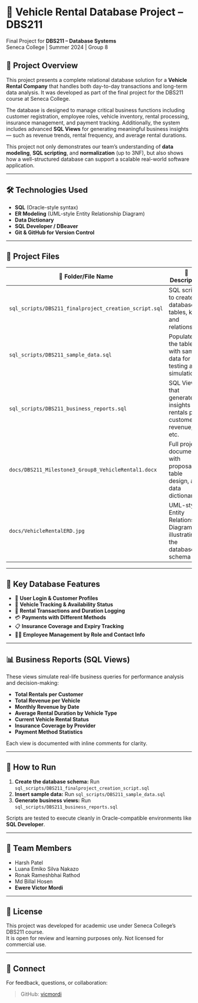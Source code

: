 # 🚗 Vehicle Rental Database Project – DBS211

Final Project for **DBS211 – Database Systems**  
Seneca College | Summer 2024 | Group 8

## 📘 Project Overview

This project presents a complete relational database solution for a **Vehicle Rental Company** that handles both day-to-day transactions and long-term data analysis. It was developed as part of the final project for the DBS211 course at Seneca College.

The database is designed to manage critical business functions including customer registration, employee roles, vehicle inventory, rental processing, insurance management, and payment tracking. Additionally, the system includes advanced **SQL Views** for generating meaningful business insights — such as revenue trends, rental frequency, and average rental durations.

This project not only demonstrates our team’s understanding of **data modeling**, **SQL scripting**, and **normalization** (up to 3NF), but also shows how a well-structured database can support a scalable real-world software application.

---

## 🛠️ Technologies Used

- **SQL** (Oracle-style syntax)
- **ER Modeling** (UML-style Entity Relationship Diagram)
- **Data Dictionary**
- **SQL Developer / DBeaver**
- **Git & GitHub for Version Control**

---
## 📂 Project Files

| 📁 Folder/File Name                                      | 📄 Description                                                                 |
|----------------------------------------------------------|--------------------------------------------------------------------------------|
| `sql_scripts/DBS211_finalproject_creation_script.sql`    | SQL script to create all database tables, keys, and relationships              |
| `sql_scripts/DBS211_sample_data.sql`                     | Populates the tables with sample data for testing and simulation               |
| `sql_scripts/DBS211_business_reports.sql`                | SQL Views that generate insights like rentals per customer, revenue, etc.      |
| `docs/DBS211_Milestone3_Group8_VehicleRental1.docx`      | Full project document with proposal, table design, and data dictionary         |
| `docs/VehicleRentalERD.jpg`                              | UML-style Entity Relationship Diagram illustrating the database schema         |

---

## 🧱 Key Database Features

- 🔐 **User Login & Customer Profiles**
- 🚗 **Vehicle Tracking & Availability Status**
- 🧾 **Rental Transactions and Duration Logging**
- 💳 **Payments with Different Methods**
- 📋 **Insurance Coverage and Expiry Tracking**
- 👩‍💼 **Employee Management by Role and Contact Info**

---

## 📊 Business Reports (SQL Views)

These views simulate real-life business queries for performance analysis and decision-making:

- **Total Rentals per Customer**
- **Total Revenue per Vehicle**
- **Monthly Revenue by Date**
- **Average Rental Duration by Vehicle Type**
- **Current Vehicle Rental Status**
- **Insurance Coverage by Provider**
- **Payment Method Statistics**

Each view is documented with inline comments for clarity.

---

## 🧪 How to Run

1. **Create the database schema:**
   Run `sql_scripts/DBS211_finalproject_creation_script.sql`
2. **Insert sample data:**
   Run `sql_scripts/DBS211_sample_data.sql`
3. **Generate business views:**
   Run `sql_scripts/DBS211_business_reports.sql`

Scripts are tested to execute cleanly in Oracle-compatible environments like **SQL Developer**.

---

## 👥 Team Members

- Harsh Patel  
- Luana Emiko Silva Nakazo  
- Ronak Rameshbhai Rathod  
- Md Billal Hosen  
- **Ewere Victor Mordi**

---

## 📎 License

This project was developed for academic use under Seneca College’s DBS211 course.  
It is open for review and learning purposes only. Not licensed for commercial use.

---

## 🔗 Connect

For feedback, questions, or collaboration:
> GitHub: [vicmordi](https://github.com/vicmordi)



